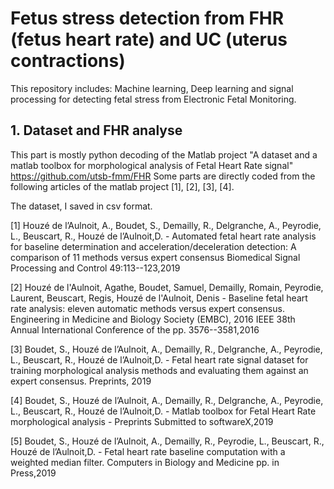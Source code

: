 # Fetus stress detection from FHR (fetus heart rate) and UC (uterus  contractions) 

This repository includes:
Machine learning, Deep learning and signal processing for detecting fetal stress from Electronic Fetal Monitoring.

## 1. Dataset and FHR analyse
This part is mostly python decoding of the Matlab project "A dataset and a matlab toolbox for morphological analysis of Fetal Heart Rate signal"
https://github.com/utsb-fmm/FHR
Some parts are directly coded from the following articles of the matlab project [1], [2], [3], [4].

The dataset, I saved in csv format.



[1] Houzé de l’Aulnoit, A., Boudet, S., Demailly, R., Delgranche, A., Peyrodie, L., Beuscart, R., Houzé de l’Aulnoit,D. - Automated fetal heart rate analysis for baseline determination and acceleration/deceleration detection: A comparison of 11 methods versus expert consensus Biomedical Signal Processing and Control 49:113--123,2019

[2] Houzé de l'Aulnoit, Agathe, Boudet, Samuel, Demailly, Romain, Peyrodie, Laurent, Beuscart, Regis, Houzé de l'Aulnoit, Denis - Baseline fetal heart rate analysis: eleven automatic methods versus expert consensus. Engineering in Medicine and Biology Society (EMBC), 2016 IEEE 38th Annual International Conference of the pp. 3576--3581,2016

[3] Boudet, S., Houzé de l’Aulnoit, A., Demailly, R., Delgranche, A., Peyrodie, L., Beuscart, R., Houzé de l’Aulnoit,D. - Fetal heart rate signal dataset for training morphological analysis methods and evaluating them against an expert consensus. Preprints, 2019

[4] Boudet, S., Houzé de l’Aulnoit, A., Demailly, R., Delgranche, A., Peyrodie, L., Beuscart, R., Houzé de l’Aulnoit,D. - Matlab toolbox for Fetal Heart Rate morphological analysis - Preprints Submitted to softwareX,2019

[5] Boudet, S., Houzé de l’Aulnoit, A., Demailly, R., Peyrodie, L., Beuscart, R., Houzé de l’Aulnoit,D. - Fetal heart rate baseline computation with a weighted median filter. Computers in Biology and Medicine pp. in Press,2019


